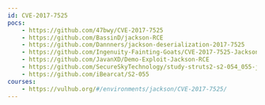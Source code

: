 ```yaml
---
id: CVE-2017-7525
pocs:
    - https://github.com/47bwy/CVE-2017-7525
    - https://github.com/BassinD/jackson-RCE
    - https://github.com/Dannners/jackson-deserialization-2017-7525
    - https://github.com/Ingenuity-Fainting-Goats/CVE-2017-7525-Jackson-Deserialization-Lab
    - https://github.com/JavanXD/Demo-Exploit-Jackson-RCE
    - https://github.com/SecureSkyTechnology/study-struts2-s2-054_055-jackson-cve-2017-7525_cve-2017-15095
    - https://github.com/iBearcat/S2-055
courses:
    - https://vulhub.org/#/environments/jackson/CVE-2017-7525/
---
```

